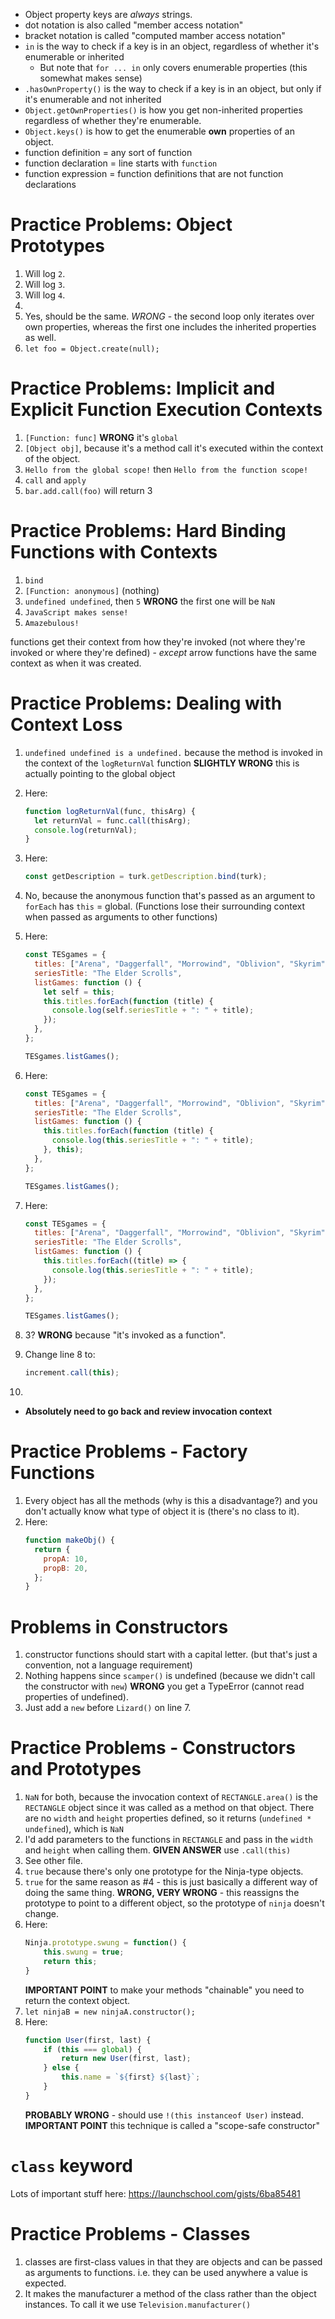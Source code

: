 - Object property keys are _always_ strings.
- dot notation is also called "member access notation"
- bracket notation is called "computed mamber access notation"
- `in` is the way to check if a key is in an object, regardless of whether it's
  enumerable or inherited
  - But note that `for ... in` only covers enumerable properties (this somewhat
    makes sense)
- `.hasOwnProperty()` is the way to check if a key is in an object, but only if
  it's enumerable and not inherited
- `Object.getOwnProperties()` is how you get non-inherited properties regardless
  of whether they're enumerable.
- `Object.keys()` is how to get the enumerable **own** properties of an object.
- function definition = any sort of function
- function declaration = line starts with `function`
- function expression = function definitions that are not function declarations

# Practice Problems: Object Prototypes

1. Will log `2`.
2. Will log `3`.
3. Will log `4`.
4.
5. Yes, should be the same. _WRONG_ - the second loop only iterates over own
   properties, whereas the first one includes the inherited properties as well.
6. `let foo = Object.create(null);`

# Practice Problems: Implicit and Explicit Function Execution Contexts

1. `[Function: func]` **WRONG** it's `global`
2. `[Object obj]`, because it's a method call it's executed within the context
   of the object.
3. `Hello from the global scope!` then `Hello from the function scope!`
4. `call` and `apply`
5. `bar.add.call(foo)` will return 3

# Practice Problems: Hard Binding Functions with Contexts

1. `bind`
2. `[Function: anonymous]` (nothing)
3. `undefined undefined`, then `5` **WRONG** the first one will be `NaN`
4. `JavaScript makes sense!`
5. `Amazebulous!`

functions get their context from how they're invoked (not where they're invoked
or where they're defined) - _except_ arrow functions have the same context as
when it was created.

# Practice Problems: Dealing with Context Loss

1. `undefined undefined is a undefined.` because the method is invoked in the
   context of the `logReturnVal` function **SLIGHTLY WRONG** this is actually
   pointing to the global object
2. Here:
   ```javascript
   function logReturnVal(func, thisArg) {
     let returnVal = func.call(thisArg);
     console.log(returnVal);
   }
   ```
3. Here:
   ```javascript
   const getDescription = turk.getDescription.bind(turk);
   ```
4. No, because the anonymous function that's passed as an argument to `forEach`
   has `this` = global. (Functions lose their surrounding context when passed as
   arguments to other functions)
5. Here:

   ```javascript
   const TESgames = {
     titles: ["Arena", "Daggerfall", "Morrowind", "Oblivion", "Skyrim"],
     seriesTitle: "The Elder Scrolls",
     listGames: function () {
       let self = this;
       this.titles.forEach(function (title) {
         console.log(self.seriesTitle + ": " + title);
       });
     },
   };

   TESgames.listGames();
   ```

6. Here:

   ```javascript
   const TESgames = {
     titles: ["Arena", "Daggerfall", "Morrowind", "Oblivion", "Skyrim"],
     seriesTitle: "The Elder Scrolls",
     listGames: function () {
       this.titles.forEach(function (title) {
         console.log(this.seriesTitle + ": " + title);
       }, this);
     },
   };

   TESgames.listGames();
   ```

7. Here:

   ```javascript
   const TESgames = {
     titles: ["Arena", "Daggerfall", "Morrowind", "Oblivion", "Skyrim"],
     seriesTitle: "The Elder Scrolls",
     listGames: function () {
       this.titles.forEach((title) => {
         console.log(this.seriesTitle + ": " + title);
       });
     },
   };

   TESgames.listGames();
   ```

8. 3? **WRONG** because "it's invoked as a function".
9. Change line 8 to:
   ```javascript
   increment.call(this);
   ```
10.

- **Absolutely need to go back and review invocation context**

# Practice Problems - Factory Functions

1. Every object has all the methods (why is this a disadvantage?) and you don't
   actually know what type of object it is (there's no class to it).
2. Here:
   ```javascript
   function makeObj() {
     return {
       propA: 10,
       propB: 20,
     };
   }
   ```

# Problems in Constructors

1. constructor functions should start with a capital letter. (but that's just a
   convention, not a language requirement)
2. Nothing happens since `scamper()` is undefined (because we didn't call the
   constructor with `new`) **WRONG** you get a TypeError (cannot read properties
   of undefined).
3. Just add a `new` before `Lizard()` on line 7.

# Practice Problems - Constructors and Prototypes

1. `NaN` for both, because the invocation context of `RECTANGLE.area()` is the
   `RECTANGLE` object since it was called as a method on that object. There are
   no `width` and `height` properties defined, so it returns
   (`undefined * undefined`), which is `NaN`
2. I'd add parameters to the functions in `RECTANGLE` and pass in the `width`
   and `height` when calling them. **GIVEN ANSWER** use `.call(this)`
3. See other file.
4. `true` because there's only one prototype for the Ninja-type objects.
5. `true` for the same reason as #4 - this is just basically a different way of
   doing the same thing. **WRONG, VERY WRONG** - this reassigns the prototype to
   point to a different object, so the prototype of `ninja` doesn't change.
6. Here:
   ```javascript
   Ninja.prototype.swung = function() {
       this.swung = true;
       return this;
   }
   ```
   **IMPORTANT POINT** to make your methods "chainable" you need to return the 
   context object.
7. `let ninjaB = new ninjaA.constructor();`
8. Here:
   ```javascript
   function User(first, last) {
       if (this === global) {
           return new User(first, last);
       } else {
           this.name = `${first} ${last}`;
       }
   }
   ```
   **PROBABLY WRONG** - should use `!(this instanceof User)` instead.
   **IMPORTANT POINT** this technique is called a "scope-safe constructor"

# `class` keyword
Lots of important stuff here: https://launchschool.com/gists/6ba85481


# Practice Problems - Classes

1. classes are first-class values in that they are objects and can be passed as
   arguments to functions.  i.e. they can be used anywhere a value is expected.
2. It makes the manufacturer a method of the class rather than the object
   instances. To call it we use `Television.manufacturer()`
